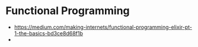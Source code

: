 Functional Programming
======================



* https://medium.com/making-internets/functional-programming-elixir-pt-1-the-basics-bd3ce8d68f1b
*
